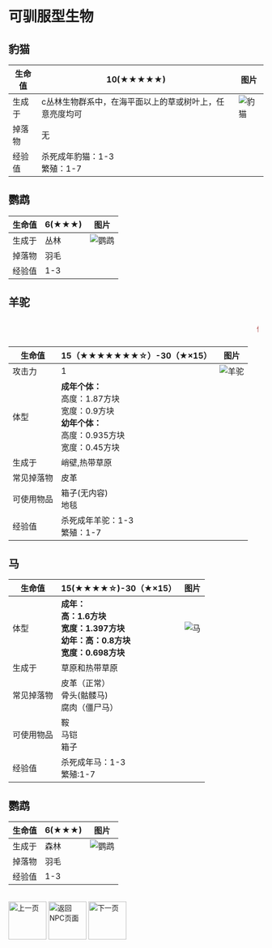# 可驯服型生物
## 豹猫

生命值 | 10(★★★★★) | 图片
-- | -- | -- 
生成于 | c丛林生物群系中，在海平面以上的草或树叶上，任意亮度均可 | ![豹猫](./img/Cats.gif)
掉落物 | 无 
经验值 | 杀死成年豹猫：1-3<br />繁殖：1-7

## 鹦鹉

生命值 | 6(★★★) | 图片
-- | -- | -- 
生成于 | 丛林 | ![鹦鹉](./img/225px-Parrot_gray.png)
掉落物 | 羽毛
经验值 | 1-3

## 羊驼
<div style="padding:10px;">
    <marquee direction="left"><span style="font-weight: bolder:font-size: 30px; color: brown;">作为中立型生物，羊驼能像马一样被驯服，并且能被拴在一起形成一列驼队。它们甚至还可以有小宝宝Stone</span></marquee>
</div>

生命值 | 15（★★★★★★★☆）-30（★×15） | 图片
-- | -- | --
攻击力 | 1 | ![羊驼](./img/120px-Baby_llama_brown.png)
体型 | <b>成年个体：</b><br />高度：1.87方块<br />宽度：0.9方块<br /><b>幼年个体：</b><br />高度：0.935方块<br />宽度：0.45方块
生成于 | 峭壁,热带草原
常见掉落物 | 皮革
可使用物品 | 箱子(无内容)<br />地毯
经验值 | 杀死成年羊驼：1-3<br />繁殖：1-7

## 马

生命值 | 15(★★★★☆)-30（★×15） | 图片
-- | -- | --
体型 | <b>成年：<br />高：1.6方块<br />宽度：1.397方块<br /><b>幼年：</b>高：0.8方块<br />宽度：0.698方块 | ![马](./img/300px-Skeletonhorse.png)
生成于 | 草原和热带草原
常见掉落物 | 皮革（正常）<br />骨头(骷髅马)<br />腐肉（僵尸马）
可使用物品 | 鞍<br />马铠<br />箱子
经验值 | 杀死成年马：1-3<br />繁殖:1-7

## 鹦鹉

生命值 | 6(★★★) | 图片 
-- | -- | --
生成于 | 森林 | ![鹦鹉](./img/225px-Parrot_gray.png)
掉落物 | 羽毛
经验值 | 1-3

<br />
<div class="align-justify">

<div style="display: inline-block;">
<a href="./introduce/NPC_xiaoyong.html">
    <img src="./img/qianfan.png" alt="上一页" title="上一页" width="75">
</a>
</div>

<div style="display: inline-block;">
<a href="./introduce/major.html">
    <img src="./img/huizhuye.png" alt="返回NPC页面" title="返回NPC页面" width="75">
</a>
</div>

<div style="display: inline-block;">
<a href="./introduce/NPC_buhuanji.html">
    <img src="./img/fanye.png" alt="下一页" title="下一页" width="75">
</a>
</div>

</div>
